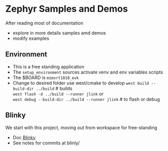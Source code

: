 # Zephyr Samples and Demos
After reading most of documentation 
- explore in more details samples amd demos
- modify examples
## Environment
- This is a free standing application 
- The `setup_environment` sources activate venv and env variables scripts 
- The $BOARD is `mimxrt1010_evk`
- Change to desired folder use west/cmake to develop
`west build --build-dir ../build` # builds  
`west flash -d ../build --runner jlink` or  
`west debug --build-dir ../build --runner jlink` # to flash or debug

## Blinky
We start with this project, moving out from workspace for free-standing 
- Doc [Blinky](https://docs.zephyrproject.org/latest/samples/basic/blinky/README.html#blinky)
- See notes for commits at blinly/ 